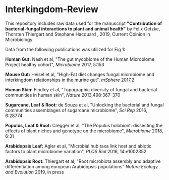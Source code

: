 # Interkingdom-Review


This repository includes raw data used for the manuscript **"Contribution of bacterial-fungal interactions to plant and animal health"**  by Felix Getzke, Thorsten Thiergart and Stephane Hacquard , 2019, Current Opinion in Microbiology 


Data from the following publications was utilized for Fig 1:

**Human Gut:** Nash et al, "The gut mycobiome of the Human Microbiome Project healthy cohort", *Microbiome* 2017, 5:153 

**Mouse Gut:** Heisel et al, "High-Fat diet changes fungal microbiome and interkingdom relationships in the murine gut", *mSphere* 2017,2

**Human Skin:** Findley et al, "Topographic diversity of fungal and bacterial communities in human skin", *Nature* 2013,498:367-370 

**Sugarcane, Leaf & Root:** de Souza et al, "Unlocking the bacterial and fungal communities assemblages of sugarcane microbiome", *Sci Rep* 2016, 6:28774

**Populus, Leaf & Root:** Cregger et al, "The Populus holobiont: dissecting the effects of plant niches and genotype on the microbiome", *Microbiome* 2018, 6:31

**Arabidopsis Leaf:** Agler et al, "Microbial hub taxa link host and abiotic factors to plant microbiome variation", *PLOS Biol* 2016, 14:e1002352

**Arabidopsis Root:** Thiergart et al, "Root microbiota assembly and adaptive differentiation among european Arabidopsis populations" *Nature Ecology and Evolution* 2019, in press
